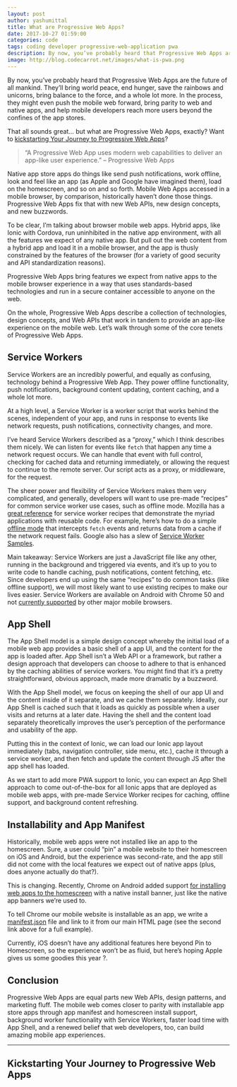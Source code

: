 ```yaml
---
layout: post
author: yashumittal
title: What are Progressive Web Apps?
date: 2017-10-27 01:59:00
categories: code
tags: coding developer progressive-web-application pwa
description: By now, you’ve probably heard that Progressive Web Apps are the future of all mankind. They’ll bring world peace, end hunger, save the rainbows and unicorns, bring balance to the force, and a whole lot more.
image: http://blog.codecarrot.net/images/what-is-pwa.png
---
```


By now, you’ve probably heard that Progressive Web Apps are the future of all mankind. They’ll bring world peace, end hunger, save the rainbows and unicorns, bring balance to the force, and a whole lot more. In the process, they might even push the mobile web forward, bring parity to web and native apps, and help mobile developers reach more users beyond the confines of the app stores.

That all sounds great… but what are Progressive Web Apps, exactly? Want to [kickstarting Your Journey to Progressive Web Apps](#kickstarting-your-journey-to-progressive-web-apps)?

<blockquote>
“A Progressive Web App uses modern web capabilities to deliver an app-like user experience.” – Progressive Web Apps
</blockquote>

Native app store apps do things like send push notifications, work offline, look and feel like an app (as Apple and Google have imagined them), load on the homescreen, and so on and so forth. Mobile Web Apps accessed in a mobile browser, by comparison, historically haven’t done those things. Progressive Web Apps fix that with new Web APIs, new design concepts, and new buzzwords.

To be clear, I’m talking about browser mobile web apps. Hybrid apps, like Ionic with Cordova, run uninhibited in the native app environment, with all the features we expect of any native app. But pull out the web content from a hybrid app and load it in a mobile browser, and the app is thusly constrained by the features of the browser (for a variety of good security and API standardization reasons).

Progressive Web Apps bring features we expect from native apps to the mobile browser experience in a way that uses standards-based technologies and run in a secure container accessible to anyone on the web.

On the whole, Progressive Web Apps describe a collection of technologies, design concepts, and Web APIs that work in tandem to provide an app-like experience on the mobile web. Let’s walk through some of the core tenets of Progressive Web Apps.

## Service Workers

Service Workers are an incredibly powerful, and equally as confusing, technology behind a Progressive Web App. They power offline functionality, push notifications, background content updating, content caching, and a whole lot more.

At a high level, a Service Worker is a worker script that works behind the scenes, independent of your app, and runs in response to events like network requests, push notifications, connectivity changes, and more.

I’ve heard Service Workers described as a “proxy,” which I think describes them nicely. We can listen for events like `fetch` that happen any time a network request occurs. We can handle that event with full control, checking for cached data and returning immediately, or allowing the request to continue to the remote server. Our script acts as a proxy, or middleware, for the request.

The sheer power and flexibility of Service Workers makes them very complicated, and generally, developers will want to use pre-made “recipes” for common service worker use cases, such as offline mode. Mozilla has a [great reference](https://serviceworke.rs/) for service worker recipes that demonstrate the myriad applications with reusable code. For example, here’s how to do a simple [offline mode](https://serviceworke.rs/offline-fallback_service-worker_doc.html) that intercepts `fetch` events and returns data from a cache if the network request fails. Google also has a slew of [Service Worker Samples](https://github.com/GoogleChrome/samples/tree/gh-pages/service-worker).

Main takeaway: Service Workers are just a JavaScript file like any other, running in the background and triggered via events, and it’s up to you to write code to handle caching, push notifications, content fetching, etc. Since developers end up using the same “recipes” to do common tasks (like offline support), we will most likely want to use existing recipes to make our lives easier. Service Workers are available on Android with Chrome 50 and not [currently supported](http://caniuse.com/#feat=serviceworkers) by other major mobile browsers.

## App Shell

The App Shell model is a simple design concept whereby the initial load of a mobile web app provides a basic shell of a app UI, and the content for the app is loaded after. App Shell isn’t a Web API or a framework, but rather a design approach that developers can choose to adhere to that is enhanced by the caching abilities of service workers. You might find that it’s a pretty straightforward, obvious approach, made more dramatic by a buzzword.

With the App Shell model, we focus on keeping the shell of our app UI and the content inside of it separate, and we cache them separately. Ideally, our App Shell is cached such that it loads as quickly as possible when a user visits and returns at a later date. Having the shell and the content load separately theoretically improves the user’s perception of the performance and usability of the app.

Putting this in the context of Ionic, we can load our Ionic app layout immediately (tabs, navigation controller, side menu, etc.), cache it through a service worker, and then fetch and update the content through JS after the app shell has loaded.

As we start to add more PWA support to Ionic, you can expect an App Shell approach to come out-of-the-box for all Ionic apps that are deployed as mobile web apps, with pre-made Service Worker recipes for caching, offline support, and background content refreshing.

## Installability and App Manifest

Historically, mobile web apps were not installed like an app to the homescreen. Sure, a user could “pin” a mobile website to their homescreen on iOS and Android, but the experience was second-rate, and the app still did not come with the local features we expect out of native apps (plus, does anyone actually do that?).

This is changing. Recently, Chrome on Android added support [for installing web apps to the homescreen](https://developers.google.com/web/updates/2014/11/Support-for-installable-web-apps-with-webapp-manifest-in-chrome-38-for-Android?hl=en) with a native install banner, just like the native app banners we’re used to.

To tell Chrome our mobile website is installable as an app, we write a [manifest.json](https://github.com/pivanaio/banjo/blob/master/manifest.json) file and link to it from our main HTML page (see the second link above for a full example).

Currently, iOS doesn’t have any additional features here beyond Pin to Homescreen, so the experience won’t be as fluid, but here’s hoping Apple gives us some goodies this year ?.

## Conclusion

Progressive Web Apps are equal parts new Web APIs, design patterns, and marketing fluff. The mobile web comes closer to parity with installable app store apps through app manifest and homescreen install support, background worker functionality with Service Workers, faster load time with App Shell, and a renewed belief that web developers, too, can build amazing mobile app experiences.

***

## Kickstarting Your Journey to Progressive Web Apps

<div data-type="vimeo" data-video-id="240060222"></div>